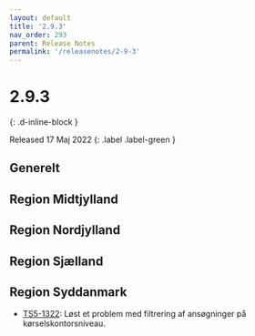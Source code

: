 ```yaml
---
layout: default
title: '2.9.3'
nav_order: 293
parent: Release Notes
permalink: '/releasenotes/2-9-3'
---
```


# 2.9.3
{: .d-inline-block }

Released 17 Maj 2022
{: .label .label-green }

## Generelt

## Region Midtjylland

## Region Nordjylland

## Region Sjælland

## Region Syddanmark
- [TS5-1322](https://sd.trifork.com/browse/TS5-1322): Løst et problem med filtrering af ansøgninger på kørselskontorsniveau.
